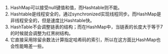1. HashMap可以接受null键值和值，而Hashtable则不能。
2. Hashtable是线程安全的，通过synchronized实现线程同步。而HashMap是非线程安全的，但是速度比Hashtable快。
3. HashTable不会调整链表的结构；而在HashMap中，当链表的长度大于等于7的时候就会调整为红黑树结构。
4. 它直接采用除留余数法计算指定哈希码的索引，所以在这方面比HashMap也会性能略差一些。


